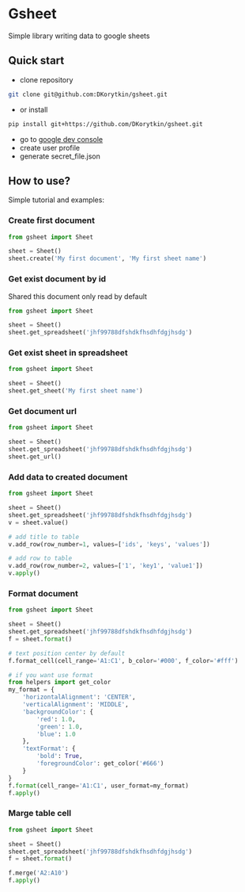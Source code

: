 # Gsheet

Simple library writing data to google sheets


## Quick start 

- clone repository
```bash
git clone git@github.com:DKorytkin/gsheet.git
```
- or install 
```bash
pip install git+https://github.com/DKorytkin/gsheet.git
```
- go to [google dev console](https://console.developers.google.com/apis/)
- create user profile
- generate secret_file.json

## How to use?
Simple tutorial and examples:

### Create first document
```python
from gsheet import Sheet

sheet = Sheet()
sheet.create('My first document', 'My first sheet name')

```

### Get exist document by id

Shared this document only read by default
```python
from gsheet import Sheet

sheet = Sheet()
sheet.get_spreadsheet('jhf99788dfshdkfhsdhfdgjhsdg')
```

### Get exist sheet in spreadsheet
```python
from gsheet import Sheet

sheet = Sheet()
sheet.get_sheet('My first sheet name')
```

### Get document url
```python
from gsheet import Sheet

sheet = Sheet()
sheet.get_spreadsheet('jhf99788dfshdkfhsdhfdgjhsdg')
sheet.get_url()
```

### Add data to created document
```python
from gsheet import Sheet

sheet = Sheet()
sheet.get_spreadsheet('jhf99788dfshdkfhsdhfdgjhsdg')
v = sheet.value()

# add title to table
v.add_row(row_number=1, values=['ids', 'keys', 'values'])

# add row to table
v.add_row(row_number=2, values=['1', 'key1', 'value1'])
v.apply()
```

### Format document
```python
from gsheet import Sheet

sheet = Sheet()
sheet.get_spreadsheet('jhf99788dfshdkfhsdhfdgjhsdg')
f = sheet.format()

# text position center by default
f.format_cell(cell_range='A1:C1', b_color='#000', f_color='#fff')

# if you want use format
from helpers import get_color
my_format = {
    'horizontalAlignment': 'CENTER',
    'verticalAlignment': 'MIDDLE',
    'backgroundColor': {
        'red': 1.0,
        'green': 1.0,
        'blue': 1.0
    },
    'textFormat': {
        'bold': True,
        'foregroundColor': get_color('#666')
    }
}
f.format(cell_range='A1:C1', user_format=my_format)
f.apply()
```

### Marge table cell
```python
from gsheet import Sheet

sheet = Sheet()
sheet.get_spreadsheet('jhf99788dfshdkfhsdhfdgjhsdg')
f = sheet.format()

f.merge('A2:A10')
f.apply()
```